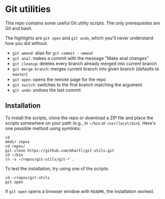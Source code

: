 # Git utilities

This repo contains some useful Git utility scripts. The only prerequisites are Git and bash.

The highlights are `git open` and `git undo`, which you'll never understand how you did without.

* `git amend`: alias for `git commit --amend`
* `git anal`: makes a commit with the message "Make anal changes"
* `git cleanup`: deletes every branch already merged into current branch
* `git merge-branch`: merges current branch into given branch (defaults to `master`)
* `git open`: opens the remote page for the repo
* `git switch`: switches to the first branch matching the argument
* `git undo`: undoes the last commit

## Installation

To install the scripts, clone the repo or download a ZIP file and place the scripts somewhere on your path (e.g., in `~/bin` or `/usr/local/bin`). Here's one possible method using symlinks:
    
    cd
    mkdir repos
    cd repos/
    git clone https://github.com/mhartl/git-utils.git
    cd ~/bin
    ln -s ~/repos/git-utils/git-* .
 
To test the installation, try using one of the scripts:

    cd ~/repos/git-utils
    git open

If `git open` opens a browser window with `README`, the installation worked.